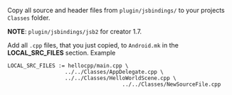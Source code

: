 Copy all source and header files from `plugin/jsbindings/` to your projects `Classes` folder.

**NOTE**: `plugin/jsbindings/jsb2` for creator 1.7.

Add all `.cpp` files, that you just copied, to `Android.mk` in the __LOCAL_SRC_FILES__ section. Example
```
LOCAL_SRC_FILES := hellocpp/main.cpp \
                  ../../Classes/AppDelegate.cpp \
                  ../../Classes/HelloWorldScene.cpp \
									../../Classes/NewSourceFile.cpp
```
